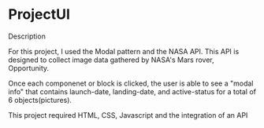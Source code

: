 # ProjectUI

Description

For this project, I used the Modal pattern and the NASA API. This API is designed to collect image data gathered by NASA's Mars rover, Opportunity.

Once each componenet or block is clicked, the user is able to see a "modal info" that contains launch-date, landing-date, and active-status for a total of 6 objects(pictures).

This project required HTML, CSS, Javascript and the integration of an API
